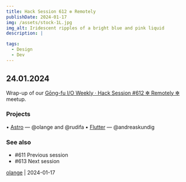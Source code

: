 ```yaml
---
title: Hack Session 612 ✼ Remotely
publishDate: 2024-01-17
img: /assets/stock-1L.jpg
img_alt: Iridescent ripples of a bright blue and pink liquid
description: |

tags:
  - Design
  - Dev
---
```


## 24.01.2024

Wrap-up of our [Gōng-fu I/O Weekly · Hack Session #612 ✼ Remotely ✼](https://www.meetup.com/fr-FR/gōngfuio/events/298335459/) meetup.

### Projects

• [Astro](https://astro.build) — @olange and @rudifa
• [Flutter](https://flutter.dev) — @andreaskundig

### See also

* #611 Previous session
* #613 Next session

[olange](https://github.com/olange) | 2024-01-17



